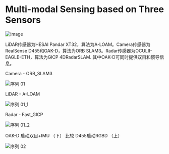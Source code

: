 # Multi-modal Sensing based on Three Sensors
![image](https://github.com/user-attachments/assets/1ccfa5f7-176d-42db-81b1-68d5fdc4167b)

LiDAR传感器为HESAI Pandar XT32，算法为A-LOAM。Camera传感器为RealSense D455和OAK-D，算法为ORB SLAM3。Radar传感器为OCULII-EAGLE-ETH，算法为GICP 4DRadarSLAM.  其中OAK-D可同时提供双目和惯导信息。




Camera - ORB_SLAM3

![序列 01](https://github.com/user-attachments/assets/15c4615f-a6c5-40dd-8187-72f5d01a4a48)


LiDAR - A-LOAM

![序列 01_1](https://github.com/user-attachments/assets/6f7bd6c4-3bd2-45e0-9cea-67482e2ef112)


Radar - Fast_GICP

![序列 01_2](https://github.com/user-attachments/assets/450ec057-5101-4014-ae25-5c31eba8267e)



OAK-D 启动双目+IMU （下） 比较 D455启动RGBD （上）

![序列 02](https://github.com/user-attachments/assets/5850d3ed-0bb2-4929-a90c-a2cf151ecdf5)

